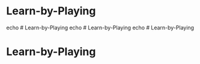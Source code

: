 # Learn-by-Playing
echo # Learn-by-Playing
echo # Learn-by-Playing
echo # Learn-by-Playing
# Learn-by-Playing
